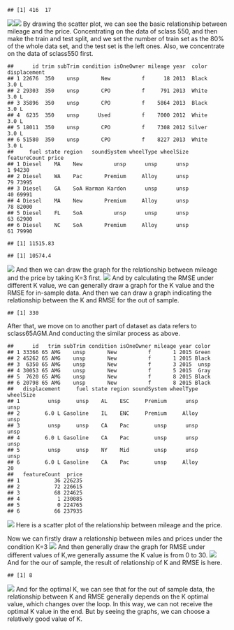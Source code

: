     ## [1] 416  17

![](homework1-question2-latest_files/figure-markdown_strict/unnamed-chunk-1-1.png)![](homework1-question2-latest_files/figure-markdown_strict/unnamed-chunk-1-2.png)
By drawing the scatter plot, we can see the basic relationship between
mileage and the price. Concentrating on the data of sclass 550, and then
make the train and test split, and we set the number of train set as the
80% of the whole data set, and the test set is the left ones. Also, we
concentrate on the data of sclass550 first.

    ##      id trim subTrim condition isOneOwner mileage year  color displacement
    ## 1 22676  350    unsp       New          f      18 2013  Black        3.0 L
    ## 2 29303  350    unsp       CPO          f     791 2013  White        3.0 L
    ## 3 35896  350    unsp       CPO          f    5864 2013  Black        3.0 L
    ## 4  6235  350    unsp      Used          f    7000 2012  White        3.0 L
    ## 5 18011  350    unsp       CPO          f    7308 2012 Silver        3.0 L
    ## 6 51580  350    unsp       CPO          f    8227 2013  White        3.0 L
    ##     fuel state region   soundSystem wheelType wheelSize featureCount price
    ## 1 Diesel    MA    New          unsp      unsp      unsp            1 94230
    ## 2 Diesel    WA    Pac       Premium     Alloy      unsp           79 73995
    ## 3 Diesel    GA    SoA Harman Kardon      unsp      unsp           40 69991
    ## 4 Diesel    MA    New       Premium     Alloy      unsp           78 82000
    ## 5 Diesel    FL    SoA          unsp      unsp      unsp           63 62900
    ## 6 Diesel    NC    SoA       Premium     Alloy      unsp           61 79990

    ## [1] 11515.83

    ## [1] 10574.4

![](homework1-question2-latest_files/figure-markdown_strict/unnamed-chunk-2-1.png)
And then we can draw the graph for the relationship between mileage and
the price by taking K=3 first.
![](homework1-question2-latest_files/figure-markdown_strict/unnamed-chunk-3-1.png)
And by calculating the RMSE under different K value, we can generally
draw a graph for the K value and the RMSE for in-sample data. And then
we can draw a graph indicating the relationship between the K and RMSE
for the out of sample.

    ## [1] 330

After that, we move on to another part of dataset as data refers to
sclass65AGM.And conducting the similar process as above.

    ##      id   trim subTrim condition isOneOwner mileage year color
    ## 1 33366 65 AMG    unsp       New          f       1 2015 Green
    ## 2 45262 65 AMG    unsp       New          f       1 2015 Black
    ## 3  6350 65 AMG    unsp       New          f       3 2015  unsp
    ## 4 30053 65 AMG    unsp       New          f       5 2015  Gray
    ## 5  7620 65 AMG    unsp       New          f       8 2015 Black
    ## 6 20798 65 AMG    unsp       New          f       8 2015 Black
    ##   displacement     fuel state region soundSystem wheelType wheelSize
    ## 1         unsp     unsp    AL    ESC     Premium      unsp      unsp
    ## 2        6.0 L Gasoline    IL    ENC     Premium     Alloy      unsp
    ## 3         unsp     unsp    CA    Pac        unsp      unsp      unsp
    ## 4        6.0 L Gasoline    CA    Pac        unsp      unsp      unsp
    ## 5         unsp     unsp    NY    Mid        unsp      unsp      unsp
    ## 6        6.0 L Gasoline    CA    Pac        unsp     Alloy        20
    ##   featureCount  price
    ## 1           36 226235
    ## 2           72 226615
    ## 3           68 224625
    ## 4            1 230085
    ## 5            0 224765
    ## 6           66 237935

![](homework1-question2-latest_files/figure-markdown_strict/unnamed-chunk-5-1.png)
Here is a scatter plot of the relationship between mileage and the
price.

Now we can firstly draw a relationship between miles and prices under
the condition K=3
![](homework1-question2-latest_files/figure-markdown_strict/unnamed-chunk-7-1.png)
And then generally draw the graph for RMSE under different values of
K,we generally assume the K value is from 0 to 30.
![](homework1-question2-latest_files/figure-markdown_strict/unnamed-chunk-8-1.png)
And for the our of sample, the result of relationship of K and RMSE is
here.

    ## [1] 8

![](homework1-question2-latest_files/figure-markdown_strict/unnamed-chunk-9-1.png)
And for the optimal K, we can see that for the out of sample data, the
relationship between K and RMSE generally depends on the K optimal
value, which changes over the loop. In this way, we can not receive the
optimal K value in the end. But by seeing the graphs, we can choose a
relatively good value of K.
